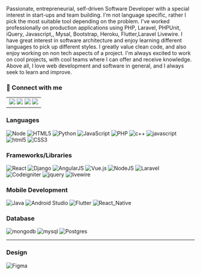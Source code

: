 Passionate, entrepreneurial, self-driven Software Developer with a special interest in start-ups and team building. I'm not language specific, rather I pick the most suitable tool depending on the problem. I've worked professionally on production applications using PHP, Laravel, PHPUnit, iQuery, Javascript,, Mysal, Bootstrap, Heroku, Flutter,Laravel Livewire. I have great interest in software architecture and enjoy learning different languages to pick up different styles. I greatly value clean code, and also enjoy working on non tech aspects of a project. I'm always excited to work on cool projects, with cool teams where I can offer and receive knowledge. Above all, I love web development and software in general, and I always seek to learn and improve.


### 🤝 Connect with me

<table>
  <tr>
    <td><a href="https://www.linkedin.com/in/akeem-a-a8582617a" target="_blank"><img src="https://img.shields.io/badge/-LinkedIn-%230077B5?style=for-the-badge&logo=linkedin&logoColor=white" target="_blank"></a>   
      <a href="https://wa.me/2349069588201?text=Hello smallzee, am contacting you from github" target="_blank"><img src="https://img.shields.io/badge/-whatsapp-%34B7F1?style=for-the-badge&logo=whatsapp&logoColor=white" target="_blank"></a>
      <a href="https://twitter.com/heismallzee" target="_blank"><img src="https://img.shields.io/badge/-twitter-00acee?style=for-the-badge&logo=twitter&logoColor=white" target="_blank"></a>
      <a href="https://www.instagram.com/heismallzy" target="_blank"><img src="https://img.shields.io/badge/-Instagram-%23E4405F?style=for-the-badge&logo=instagram&logoColor=white" target="_blank"></a>
    </td>
  </tr>
</table>

### Languages

![Node](https://img.shields.io/badge/Node.js-339933?style=for-the-badge&logo=nodedotjs&logoColor=white)
![HTML5](https://img.shields.io/badge/html5-%23E34F26.svg?style=for-the-badge&logo=html5&logoColor=white)
![Python](https://img.shields.io/badge/python-3670A0?style=for-the-badge&logo=python&logoColor=ffdd54)
![JavaScript](https://img.shields.io/badge/javascript-%23323330.svg?style=for-the-badge&logo=javascript&logoColor=%23F7DF1E)
![PHP](https://img.shields.io/badge/PHP-777BB4?style=for-the-badge&logo=php&logoColor=white)
![c++](https://img.shields.io/badge/C%2B%2B-00599C?style=for-the-badge&logo=c%2B%2B&logoColor=white)
![javascript](https://img.shields.io/badge/JavaScript-323330?style=for-the-badge&logo=javascript&logoColor=F7DF1E)
![html5](https://img.shields.io/badge/HTML5-E34F26?style=for-the-badge&logo=html5&logoColor=white)
![CSS3](https://img.shields.io/badge/css-%231572B6.svg?style=for-the-badge&logo=css3&logoColor=white)

### Frameworks/Libraries

![React](https://img.shields.io/badge/React-20232A?style=for-the-badge&logo=react&logoColor=61DAFB)
![Django](https://img.shields.io/badge/django-%23092E20.svg?style=for-the-badge&logo=django&logoColor=white)
![AngularJS](https://img.shields.io/badge/Angular-DD0031?style=for-the-badge&logo=angular&logoColor=white)
![Vue.js](https://img.shields.io/badge/Vue.js-35495E?style=for-the-badge&logo=vuedotjs&logoColor=4FC08D)
![NodeJS](https://img.shields.io/badge/node.js-6DA55F?style=for-the-badge&logo=node.js&logoColor=white)
![Laravel](https://img.shields.io/badge/Laravel-FF2D20?style=for-the-badge&logo=laravel&logoColor=white)
![Codeigniter](https://img.shields.io/badge/Codeigniter-FF2D20?style=for-the-badge&logo=codeigniter&logoColor=white)
![jquery](https://img.shields.io/badge/jQuery-0769AD?style=for-the-badge&logo=jquery&logoColor=white)
![livewire](https://img.shields.io/badge/livewire-0769AD?style=for-the-badge&logo=livewire&logoColor=white)

### Mobile Development

![Java](https://img.shields.io/badge/java-%23000000.svg?style=for-the-badge&logo=java&logoColor=white)
![Android Studio](https://img.shields.io/badge/android-studio-e6e6e6?style=for-the-badge&logo=android&logoColor=black)
![Flutter](https://img.shields.io/badge/Flutter-%231572B6.svg?style=for-the-badge&logo=fluuter&logoColor=white)
![React_Native](https://img.shields.io/badge/React_Native-20232A?style=for-the-badge&logo=react&logoColor=61DAFB)


### Database

![mongodb](https://img.shields.io/badge/MongoDB-4EA94B?style=for-the-badge&logo=mongodb&logoColor=white)
![mysql](https://img.shields.io/badge/MySQL-005C84?style=for-the-badge&logo=mysql&logoColor=white)
![Postgres](https://img.shields.io/badge/postgres-%23316192.svg?style=for-the-badge&logo=postgresql&logoColor=white)

---

### Design

![Figma](https://img.shields.io/badge/figma-%23F24E1E.svg?style=for-the-badge&logo=figma&logoColor=white)
<!-- <img src="https://raw.githubusercontent.com/rafaballerini/rafaballerini/output/github-contribution-grid-snake.svg"/> -->

